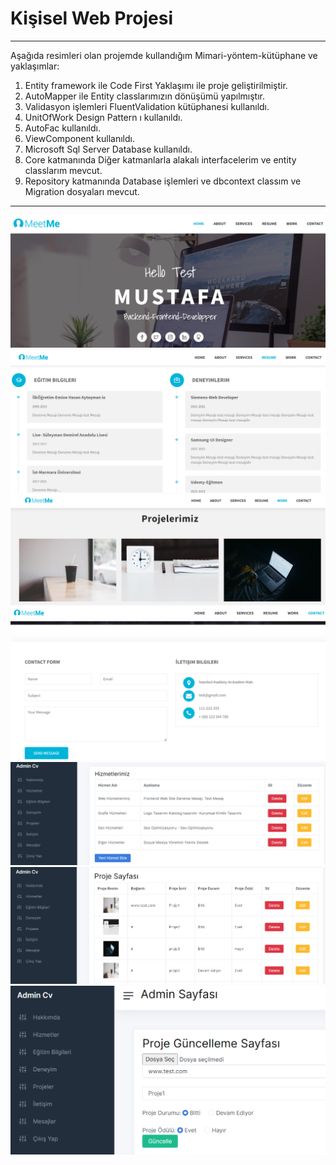 # Kişisel Web Projesi
---
Aşağıda resimleri olan projemde kullandığım Mimari-yöntem-kütüphane ve yaklaşımlar:
1. Entity framework ile Code First Yaklaşımı ile proje geliştirilmiştir.
2. AutoMapper ile Entity classlarımızın dönüşümü yapılmıştır.
3. Validasyon işlemleri FluentValidation kütüphanesi kullanıldı.
4. UnitOfWork Design Pattern ı kullanıldı.
5. AutoFac kullanıldı.
6. ViewComponent kullanıldı.
7. Microsoft Sql Server Database kullanıldı.
8. Core katmanında Diğer katmanlarla alakalı interfacelerim ve entity classlarım mevcut.
9. Repository katmanında Database işlemleri ve dbcontext classım ve Migration dosyaları mevcut.

---

<img src="https://github.com/yazbabamyaz/ResumeWebProjectNetCore/blob/master/ResumeProjectWeb/wwwroot/Readme_image/1.png">
<img src="https://github.com/yazbabamyaz/ResumeWebProjectNetCore/blob/master/ResumeProjectWeb/wwwroot/Readme_image/2.png">

<img src="https://github.com/yazbabamyaz/ResumeWebProjectNetCore/blob/master/ResumeProjectWeb/wwwroot/Readme_image/3.png">
<img src="https://github.com/yazbabamyaz/ResumeWebProjectNetCore/blob/master/ResumeProjectWeb/wwwroot/Readme_image/4.png">
<img src="https://github.com/yazbabamyaz/ResumeWebProjectNetCore/blob/master/ResumeProjectWeb/wwwroot/Readme_image/Admin2.png">
<img src="https://github.com/yazbabamyaz/ResumeWebProjectNetCore/blob/master/ResumeProjectWeb/wwwroot/Readme_image/Admin3.png">
<img src="https://github.com/yazbabamyaz/ResumeWebProjectNetCore/blob/master/ResumeProjectWeb/wwwroot/Readme_image/Admin4.png">
